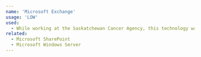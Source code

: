 ```yaml
---
name: 'Microsoft Exchange'
usage: 'LOW'
used:
  - While working at the Saskatchewan Cancer Agency, this technology was used as the primary email server for all users. It was often necessary to interact with setup and configuration of the servers and user accounts.
related:
  - Microsoft SharePoint
  - Microsoft Windows Server
---
```

